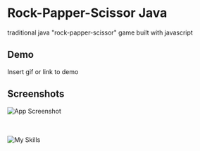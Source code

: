
# Rock-Papper-Scissor Java

traditional java "rock-papper-scissor" game built with javascript


## Demo

Insert gif or link to demo


## Screenshots

![App Screenshot](https://lh3.googleusercontent.com/drive-viewer/AJc5JmQl2wXJvWkfsjKRof__YRvD6BlALHhQ9ZiUykYCdKOzCFVpkMg9TlgmeAIzlLbgplITq0SnuJM=w1960-h1320)<br><br><br>


![My Skills](https://skills.thijs.gg/icons?i=js,html,css)

